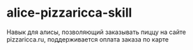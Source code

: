 # alice-pizzaricca-skill

Навык для алисы, позволяющий заказывать пиццу на сайте pizzaricca.ru, поддерживается оплата заказа по карте
